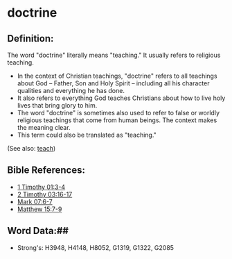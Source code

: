 # doctrine #

## Definition: ##

The word "doctrine" literally means "teaching." It usually refers to religious teaching.

* In the context of Christian teachings, "doctrine" refers to all teachings about God – Father, Son and Holy Spirit – including all his character qualities and everything he has done.
* It also refers to everything God teaches Christians about how to live holy lives that bring glory to him.
* The word "doctrine" is sometimes also used to refer to false or worldly religious teachings that come from human beings. The context makes the meaning clear.
* This term could also be translated as "teaching."

(See also: [teach](../other/teach.md))

## Bible References: ##

* [1 Timothy 01:3-4](rc://en/tn/help/1ti/01/03)
* [2 Timothy 03:16-17](rc://en/tn/help/2ti/03/16)
* [Mark 07:6-7](rc://en/tn/help/mrk/07/06)
* [Matthew 15:7-9](rc://en/tn/help/mat/15/07)

## Word Data:##

* Strong's: H3948, H4148, H8052, G1319, G1322, G2085

